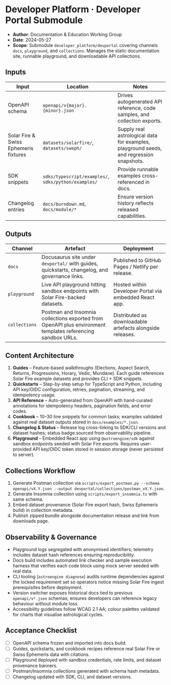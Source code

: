 # Developer Platform · Developer Portal Submodule

- **Author**: Documentation & Education Working Group
- **Date**: 2024-05-27
- **Scope**: Submodule `developer_platform/devportal` covering channels `docs`, `playground`, and `collections`. Manages the static documentation site, runnable playground, and downloadable API collections.

## Inputs

| Input | Location | Notes |
|-------|----------|-------|
| OpenAPI schema | `openapi/v{major}.{minor}.json` | Drives autogenerated API reference, code samples, and collection exports. |
| Solar Fire & Swiss Ephemeris fixtures | `datasets/solarfire/`, `datasets/sweph/` | Supply real astrological data for examples, playground seeds, and regression snapshots. |
| SDK snippets | `sdks/typescript/examples/`, `sdks/python/examples/` | Provide runnable examples cross-referenced in docs. |
| Changelog entries | `docs/burndown.md`, `docs/module/*` | Ensure version history reflects released capabilities. |

## Outputs

| Channel | Artefact | Deployment |
|---------|----------|------------|
| `docs` | Docusaurus site under `devportal/` with guides, quickstarts, changelog, and governance links. | Published to GitHub Pages / Netlify per release. |
| `playground` | Live API playground hitting sandbox endpoints with Solar Fire-backed datasets. | Hosted within Developer Portal via embedded React app. |
| `collections` | Postman and Insomnia collections exported from OpenAPI plus environment templates referencing sandbox URLs. | Distributed as downloadable artefacts alongside releases. |

## Content Architecture

1. **Guides** – Feature-based walkthroughs (Elections, Aspect Search, Returns, Progressions, Horary, Vedic, Mundane). Each guide references Solar Fire example datasets and provides CLI + SDK snippets.
2. **Quickstarts** – Step-by-step setup for TypeScript and Python, including API key/OIDC configuration, retries, pagination, streaming, and idempotency usage.
3. **API Reference** – Auto-generated from OpenAPI with hand-curated annotations for idempotency headers, pagination fields, and error codes.
4. **Cookbook** – 10–30 line snippets for common tasks; examples validated against real dataset outputs stored in `docs/examples/*.json`.
5. **Changelog & Status** – Release log cross-linking to SDK/CLI versions and dataset hashes; status badge sourced from observability pipeline.
6. **Playground** – Embedded React app using `@astroengine/sdk` against sandbox endpoints seeded with Solar Fire exports. Requires user-provided API key/OIDC token stored in session storage (never persisted to server).

## Collections Workflow

1. Generate Postman collection via `scripts/export_postman.py --schema openapi/vX.Y.json --output devportal/collections/postman_vX.Y.json`.
2. Generate Insomnia collection using `scripts/export_insomnia.ts` with same schema.
3. Embed dataset provenance (Solar Fire export hash, Swiss Ephemeris build) in collection metadata.
4. Publish zipped bundle alongside documentation release and link from downloads page.

## Observability & Governance

- Playground logs segregated with anonymised identifiers; telemetry includes dataset hash references ensuring reproducibility.
- Docs build includes automated link checker and sample execution harness that verifies each code block using mock server seeded with real data.
- CLI tooling (`astroengine diagnose`) audits runtime dependencies against the locked requirement set so operators notice missing Solar Fire ingest prerequisites before deployment.
- Version switcher exposes historical docs tied to previous `openapi/v*.json` schemas; ensures developers can reference legacy behaviour without module loss.
- Accessibility guidelines follow WCAG 2.1 AA; colour palettes validated for charts that visualise astrological cycles.

## Acceptance Checklist

- [ ] OpenAPI schema frozen and imported into docs build.
- [ ] Guides, quickstarts, and cookbook recipes reference real Solar Fire or Swiss Ephemeris data with citations.
- [ ] Playground deployed with sandbox credentials, rate limits, and dataset provenance banners.
- [ ] Postman/Insomnia collections generated with schema hash metadata.
- [ ] Changelog updated with SDK, CLI, and dataset versions.
